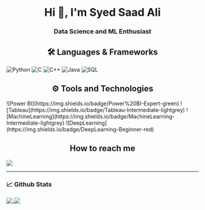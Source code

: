<h1 align="center">Hi 👋, I'm Syed Saad Ali</h1>
<h3 align="center">Data Science and ML Enthusiast</h3>

<h2 align="center">🛠️ Languages & Frameworks </h2>

![Python](https://img.shields.io/badge/Python-Expert-green)
![C](https://img.shields.io/badge/C-Expert-blue)
![C++](https://img.shields.io/badge/C++-Intermediate-lightgrey)
![Java](https://img.shields.io/badge/Java-Intermediate-lightgrey)
![SQL](https://img.shields.io/badge/SQL-Expert-orange)


<h2 align="center">⚙️ Tools and Technologies </h2>
![Power BI](https://img.shields.io/badge/Power%20BI-Expert-green)
![Tableau](https://img.shields.io/badge/Tableau-Intermediate-lightgrey)
![MachineLearning](https://img.shields.io/badge/MachineLearning-Intermediate-lightgrey)
![DeepLearning](https://img.shields.io/badge/DeepLearning-Beginner-red)




<h2 align="center"> How to reach me </h2>

[<img src="https://img.shields.io/badge/Linkedin- -blue?logo=linkedin&style=for-the-badge">](https://www.linkedin.com/in/saad-ali-syed-b88830193)


___

### 📈 **Github Stats**

<a href="https://github.com/Saad-IT">
<img align="center" src="https://github-readme-stats.vercel.app/api?username=Saad-IT&show_icons=true&include_all_commits=true&theme=blue-green&count_private=true">
</a>
<a href="https://github.com/Saad-IT/github-readme-stats">
<img align="center" src="https://github-readme-stats.anuraghazra1.vercel.app/api/top-langs/?username=Saad-IT&layout=compact&theme=blue-green" />
</a>

<!--
**RemcoHalman/RemcoHalman** is a ✨ _special_ ✨ repository because its `README.md` (this file) appears on your GitHub profile.
-->


